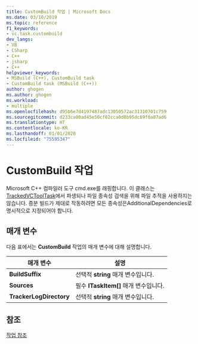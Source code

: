 ```yaml
---
title: CustomBuild 작업 | Microsoft Docs
ms.date: 03/10/2019
ms.topic: reference
f1_keywords:
- vc.task.custombuild
dev_langs:
- VB
- CSharp
- C++
- jsharp
- C++
helpviewer_keywords:
- MSBuild (C++), CustomBuild task
- CustomBuild task (MSBuild (C++))
author: ghogen
ms.author: ghogen
ms.workload:
- multiple
ms.openlocfilehash: d95b6e7d4197487adc13050572ac31310701c759
ms.sourcegitcommit: d233ca00ad45e50cf62cca0d0b95dc69f0a87ad6
ms.translationtype: HT
ms.contentlocale: ko-KR
ms.lasthandoff: 01/01/2020
ms.locfileid: "75595347"
---
```

# <a name="custombuild-task"></a>CustomBuild 작업

Microsoft C++ 컴파일러 도구 cmd.exe를 래핑합니다. 이 클래스는 [TrackedVCToolTask](../msbuild/trackedvctooltask-base-class.md)에서 파생되나 파일 종속성 검색을 위해 파일 추적을 사용하지는 않습니다. 증분 빌드가 제대로 작동하려면 모든 종속성은AdditionalDependencies로 명시적으로 지정되어야 합니다.

## <a name="parameters"></a>매개 변수

다음 표에서는 **CustomBuild** 작업의 매개 변수에 대해 설명합니다.

|매개 변수|설명|
|---------------|-----------------|
|**BuildSuffix**|선택적 **string** 매개 변수입니다.|
|**Sources**|필수 **ITaskItem[]** 매개 변수입니다.|
|**TrackerLogDirectory**|선택적 **string** 매개 변수입니다.|

## <a name="see-also"></a>참조

[작업 참조](../msbuild/msbuild-task-reference.md)
